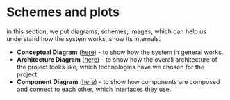 # Schemes and plots

in this section, we put diagrams, schemes, images, which can help us understand how the system works, show its internals.

- **Conceptual Diagram** ([here](conceptual)) - to show how the system in general works.
- **Architecture Diagram** ([here](architecture)) - to show how the overall architecture of the project looks like, which
technologies have we chosen for the project.
- **Component Diagram** ([here](components)) - to show how components are composed and connect to each other,
 which interfaces they use.
